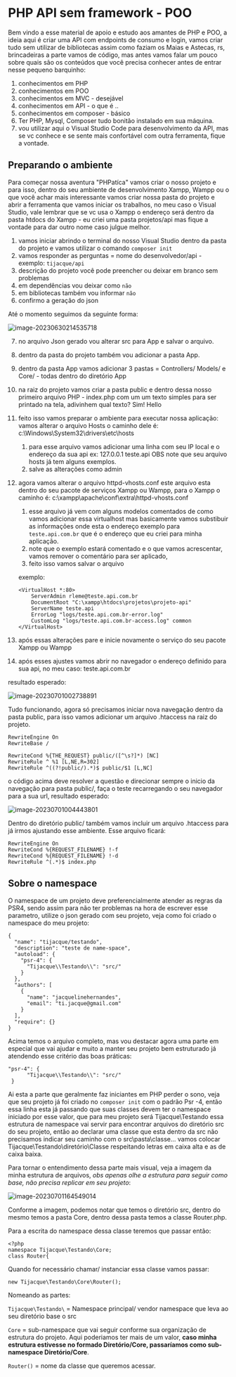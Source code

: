 # PHP API sem framework - POO

Bem vindo a esse material de apoio e estudo aos amantes de PHP e POO, a ideia aqui é criar uma API com endpoints de consumo e login, vamos criar tudo sem utilizar de bibliotecas assim como faziam os Maias e Astecas, rs, brincadeiras a parte vamos de código, mas antes vamos falar um pouco sobre quais são os conteúdos que você precisa conhecer antes de entrar nesse pequeno barquinho:

1. conhecimentos em PHP
2. conhecimentos em POO
3. conhecimentos em MVC - desejável 
4. conhecimentos em API - o que é ..
5. conhecimentos em composer - básico
6. Ter PHP, Mysql, Composer tudo bonitão instalado em sua máquina.
7. vou utilizar aqui o Visual Studio Code para desenvolvimento da API, mas se vc conhece e se sente mais confortável com outra ferramenta, fique a vontade.

## Preparando o ambiente

Para começar nossa aventura "PHPatíca" vamos criar o nosso projeto e para isso, dentro do seu ambiente de desenvolvimento Xampp, Wampp ou o que você achar mais interessante vamos criar nossa pasta do projeto e abrir a ferramenta que vamos iniciar os trabalhos, no meu caso o Visual Studio, vale lembrar que se vc usa o Xampp o endereço será dentro da pasta htdocs do Xampp -  eu criei uma pasta projetos/api mas fique a vontade para dar outro nome caso julgue melhor.

1. vamos iniciar abrindo o terminal do nosso Visual Studio dentro da pasta do projeto e vamos utilizar o comando `composer init`
2. vamos responder as perguntas = nome do desenvolvedor/api - exemplo: `tijacque/api`
3. descrição do projeto você pode preencher ou deixar em branco sem problemas
4. em dependências vou deixar como `não`
5. em bibliotecas também vou informar `não`
6. confirmo a geração do json

Até o momento seguimos da seguinte forma:

![image-20230630214535718](img/image-20230630214535718.png)

7. no arquivo Json gerado vou alterar src para App e salvar o arquivo.

8. dentro da pasta do projeto também vou adicionar a pasta App.

9. dentro da pasta App vamos adicionar 3 pastas = Controllers/ Models/ e Core/ - todas dentro do diretório App

10. na raiz do projeto vamos criar a pasta public e dentro dessa nosso primeiro arquivo PHP - index.php com um um texto simples para ser printado na tela, adivinhem qual texto? Sim! Hello

11. feito isso vamos preparar o ambiente para executar nossa aplicação: vamos alterar o arquivo Hosts o caminho dele é: c:\\Windows\System32\drivers\etc\hosts

    1. para esse arquivo vamos adicionar uma linha com seu IP local e o endereço da sua api ex: 127.0.0.1       teste.api OBS note que seu arquivo hosts já tem alguns exemplos.
    2. salve as alterações como admin 

12. agora vamos alterar o arquivo httpd-vhosts.conf este arquivo esta dentro do seu pacote de serviços Xampp ou Wampp, para o Xampp o caminho é: c:\\xampp\apache\conf\extra\httpd-vhosts.conf  

    1. esse arquivo já vem com alguns modelos comentados de como vamos adicionar essa virtualhost mas basicamente vamos substibuir as informações onde esta o endereço exemplo para `teste.api.com.br` que é o endereço que eu criei para minha aplicação.
    2. note que o exemplo estará comentado e o que vamos acrescentar, vamos remover o comentário para ser aplicado,
    3. feito isso vamos salvar o arquivo

    exemplo:

    ```
    <VirtualHost *:80>
        ServerAdmin rleme@teste.api.com.br
        DocumentRoot "C:\xampp\htdocs\projetos\projeto-api"
        ServerName teste.api
        ErrorLog "logs/teste.api.com.br-error.log"
        CustomLog "logs/teste.api.com.br-access.log" common
    </VirtualHost>
    ```

13. após essas alterações pare e inicie novamente o serviço do seu pacote Xampp ou Wampp

14. após esses ajustes vamos abrir no navegador o endereço definido para sua api, no meu caso: teste.api.com.br

resultado esperado:

![image-20230701002738891](img/image-20230701002738891.png)

Tudo funcionando, agora só precisamos iniciar nova navegação dentro da pasta public, para isso vamos adicionar um arquivo .htaccess na raiz do projeto.

```
RewriteEngine On
RewriteBase /

RewriteCond %{THE_REQUEST} public/([^\s?]*) [NC]
RewriteRule ^ %1 [L,NE,R=302]
RewriteRule ^((?!public/).*)$ public/$1 [L,NC]
```

o código acima deve resolver a questão e direcionar sempre o inicio da navegação para pasta public/, faça o teste recarregando o seu navegador para a sua url, resultado esperado:

![image-20230701004443801](img/image-20230701004443801.png)

Dentro do diretório public/ também vamos incluir um arquivo .htaccess para já irmos ajustando esse ambiente. Esse arquivo ficará:

```
RewriteEngine On
RewriteCond %{REQUEST_FILENAME} !-f
RewriteCond %{REQUEST_FILENAME} !-d
RewriteRule ^(.*)$ index.php
```

## Sobre o namespace

O namespace de um projeto deve preferencialmente atender as regras da PSR4, sendo assim para não ter problemas na hora de escrever esse parametro, utilize o json gerado com seu projeto, veja como foi criado o namespace do meu projeto:

```
{
  "name": "tijacque/testando",
  "description": "teste de name-space",
  "autoload": {
    "psr-4": {
      "Tijacque\\Testando\\": "src/"
    }
  },
  "authors": [
    {
      "name": "jacquelinehernandes",
      "email": "ti.jacque@gmail.com"
    }
  ],
  "require": {}
}
```

Acima temos o arquivo completo, mas vou destacar agora uma parte em especial que vai ajudar e muito a manter seu projeto bem estruturado já atendendo esse critério das boas práticas:

```
"psr-4": {
      "Tijacque\\Testando\\": "src/"
 }
```

Ai esta a parte que geralmente faz iniciantes em PHP perder o sono, veja que seu projeto já foi criado no `composer init` com o padrão Psr -4, então essa linha esta já passando que suas classes devem ter o namespace iniciado por esse valor, que para meu projeto será Tijacque\Testando essa estrutura de namespace vai servir para encontrar arquivos do diretório src do seu projeto, então ao declarar uma classe que esta dentro da src não precisamos indicar seu caminho com o src\pasta\classe... vamos colocar Tijacque\Testando\diretório\Classe respeitando letras em caixa alta e as de caixa baixa.

Para tornar o entendimento dessa parte mais visual, veja a imagem da minha estrutura de arquivos, *obs apenas olhe a estrutura para seguir como base, não precisa replicar em seu projeto*:

![image-20230701164549014](img\image-20230701164549014.png)

Conforme a imagem, podemos notar que temos o diretório src, dentro do mesmo temos a pasta Core, dentro dessa pasta temos a classe Router.php.

Para a escrita do namespace dessa classe teremos que passar então:

```
<?php
namespace Tijacque\Testando\Core;
class Router{
```

Quando for necessário chamar/ instanciar essa classe vamos passar:

```
new Tijacque\Testando\Core\Router(); 
```

Nomeando as partes:

`Tijacque\Testando\` = Namespace principal/ vendor namespace que leva ao seu diretório base o src

`Core` = sub-namespace que vai seguir conforme sua organização de estrutura do projeto. Aqui poderiamos ter mais de um valor, **caso minha estrutura estivesse no formado Diretório/Core, passaríamos como sub-namespace Diretório/Core**.

`Router()` = nome da classe que queremos acessar.



